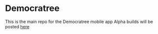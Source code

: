 Democratree
===========

This is the main repo for the Democratree mobile app
Alpha builds will be posted [here](http://jakexks.github.io/democratree)
